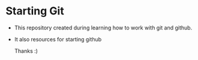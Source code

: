 # Starting Git

* This repository created during learning how to work with git and github.
* It also resources for starting github
  

  Thanks :)